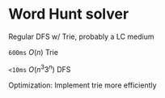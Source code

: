 # Word Hunt solver

Regular DFS w/ Trie, probably a LC medium

`600ms` $O(n)$ Trie

`<10ms` $O(n^3 3^{n})$ DFS

Optimization: Implement trie more efficiently
